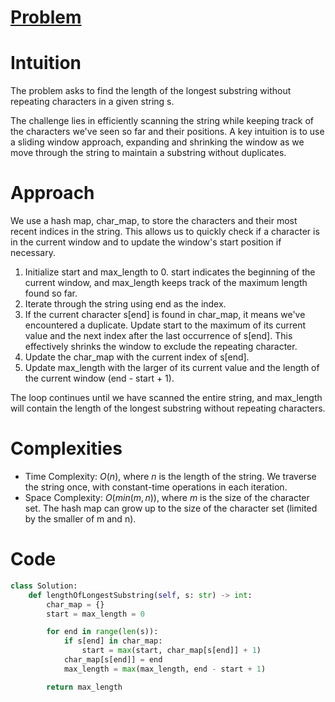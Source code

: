 # [Problem](https://leetcode.com/problems/longest-substring-without-repeating-characters/description/)

# Intuition
The problem asks to find the length of the longest substring without repeating characters in a given string s.

The challenge lies in efficiently scanning the string while keeping track of the characters we've seen so far and their positions. A key intuition is to use a sliding window approach, expanding and shrinking the window as we move through the string to maintain a substring without duplicates.

# Approach
We use a hash map, char_map, to store the characters and their most recent indices in the string. This allows us to quickly check if a character is in the current window and to update the window's start position if necessary.

1. Initialize start and max_length to 0. start indicates the beginning of the current window, and max_length keeps track of the maximum length found so far.
2. Iterate through the string using end as the index.
3. If the current character s[end] is found in char_map, it means we've encountered a duplicate. Update start to the maximum of its current value and the next index after the last occurrence of s[end]. This effectively shrinks the window to exclude the repeating character.
4. Update the char_map with the current index of s[end].
5. Update max_length with the larger of its current value and the length of the current window (end - start + 1).
 
The loop continues until we have scanned the entire string, and max_length will contain the length of the longest substring without repeating characters.

# Complexities
- Time Complexity: $O(n)$, where $n$ is the length of the string. We traverse the string once, with constant-time operations in each iteration.
- Space Complexity: $O(min(m, n))$, where $m$ is the size of the character set. The hash map can grow up to the size of the character set (limited by the smaller of m and n).

# Code
```python
class Solution:
    def lengthOfLongestSubstring(self, s: str) -> int:
        char_map = {}
        start = max_length = 0

        for end in range(len(s)):
            if s[end] in char_map:
                start = max(start, char_map[s[end]] + 1)
            char_map[s[end]] = end
            max_length = max(max_length, end - start + 1)

        return max_length
```